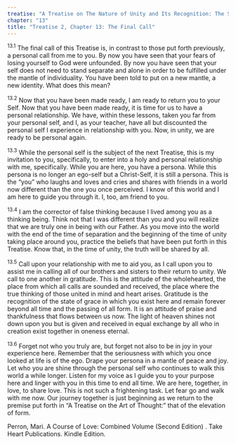 ```yaml
---
treatise: "A Treatise on The Nature of Unity and Its Recognition: The Second Treatise"
chapter: "13"
title: "Treatise 2, Chapter 13: The Final Call"
---
```


<sup>13.1</sup> The final call of this Treatise is, in contrast to those
put forth previously, a personal call from me to you. By now you have
seen that your fears of losing yourself to God were unfounded. By now
you have seen that your self does not need to stand separate and alone
in order to be fulfilled under the mantle of individuality. You have
been told to put on a new mantle, a new identity. What does this mean? 

<sup>13.2</sup> Now that you have been made ready, I am ready to return
you to your Self. Now that you have been made ready, it is time for us
to have a personal relationship. We have, within these lessons, taken
you far from your personal self, and I, as your teacher, have all but
discounted the personal self I experience in relationship with you. Now,
in unity, we are ready to be personal again. 

<sup>13.3</sup> While the personal self is the subject of the next
Treatise, this is my invitation to you, specifically, to enter into a
holy and personal relationship with me, specifically. While you are
here, you have a persona. While this persona is no longer an ego-self
but a Christ-Self, it is still a persona. This is the “you” who laughs
and loves and cries and shares with friends in a world now different
than the one you once perceived. I know of this world and I am here to
guide you through it. I, too, am friend to you.

<sup>13.4</sup> I am the corrector of false thinking because I lived
among you as a thinking being. Think not that I was different than you
and you will realize that we are truly one in being with our Father. As
you move into the world with the end of the time of separation and the
beginning of the time of unity taking place around you, practice the
beliefs that have been put forth in this Treatise. Know that, in the
time of unity, the truth will be shared by all. 

<sup>13.5</sup> Call upon your relationship with me to aid you, as I
call upon you to assist me in calling all of our brothers and sisters to
their return to unity. We call to one another in gratitude. This is the
attitude of the wholehearted, the place from which all calls are sounded
and received, the place where the true thinking of those united in mind
and heart arises. Gratitude is the recognition of the state of grace in
which you exist here and remain forever beyond all time and the passing
of all form. It is an attitude of praise and thankfulness that flows
between us now. The light of heaven shines not down upon you but is
given and received in equal exchange by all who in creation exist
together in oneness eternal.

<sup>13.6</sup> Forget not who you truly are, but forget not also to be
in joy in your experience here. Remember that the seriousness with which
you once looked at life is of the ego. Drape your persona in a mantle of
peace and joy. Let who you are shine through the personal self who
continues to walk this world a while longer. Listen for my voice as I
guide you to your purpose here and linger with you in this time to end
all time. We are here, together, in love, to share love. This is not
such a frightening task. Let fear go and walk with me now. Our journey
together is just beginning as we return to the premise put forth in “A
Treatise on the Art of Thought:” that of the elevation of form.

Perron, Mari. A Course of Love: Combined Volume (Second Edition) . Take Heart Publications. Kindle Edition. 
